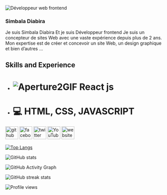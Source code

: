 ![Développeur web frontend](https://raw.githubusercontent.com/sagar-viradiya/sagar-viradiya/master/resources/banner.png)
### Simbala Diabira


Je suis Simbala Diabira Et je suis Développeur frontend Je suis un concepteur de sites Web avec une vaste expérience depuis plus de 2 ans. Mon expertise est de créer et concevoir un site Web, un design graphique et bien d’autres ...

## Skills and Experience
* # ![Aperture2GIF](https://github.com/Simbala-Diabira2/Simbala-Diabira2/assets/149962497/6bafc980-b378-4614-9ded-8fa214d5ec44) React js
* # 💻 HTML, CSS, JAVASCRIPT


[<img src='https://cdn.jsdelivr.net/npm/simple-icons@3.0.1/icons/github.svg' alt='github' height='40'>](https://github.com/Simbala-Diabira2)  [<img src='https://cdn.jsdelivr.net/npm/simple-icons@3.0.1/icons/facebook.svg' alt='facebook' height='40'>](https://www.facebook.com/Webdevinnovate)  [<img src='https://cdn.jsdelivr.net/npm/simple-icons@3.0.1/icons/twitter.svg' alt='twitter' height='40'>](https://twitter.com/Webdevinnovate)  [<img src='https://cdn.jsdelivr.net/npm/simple-icons@3.0.1/icons/youtube.svg' alt='YouTube' height='40'>](https://www.youtube.com/channel/webdevinnovate)  [<img src='https://cdn.jsdelivr.net/npm/simple-icons@3.0.1/icons/icloud.svg' alt='website' height='40'>](https://simbala-diabira.github.io/Portofolio/)  

[![Top Langs](https://github-readme-stats.vercel.app/api/top-langs/?username=Simbala-Diabira2)](https://github.com/anuraghazra/github-readme-stats)

![GitHub stats](https://github-readme-stats.vercel.app/api?username=Simbala-Diabira2&show_icons=true)  

![GitHub Activity Graph](https://activity-graph.herokuapp.com/graph?username=Simbala-Diabira2)  

![GitHub streak stats](https://streak-stats.demolab.com/?user=Simbala-Diabira2)  

![Profile views](https://gpvc.arturio.dev/Simbala-Diabira2)  
